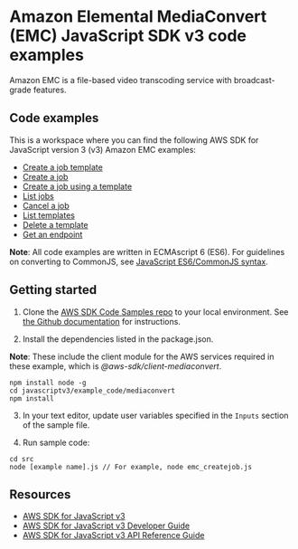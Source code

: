 # Amazon Elemental MediaConvert (EMC) JavaScript SDK v3 code examples
Amazon EMC is a file-based video transcoding service with broadcast-grade features.
 ## Code examples
This is a workspace where you can find the following AWS SDK for JavaScript version 3 (v3) Amazon EMC examples: 

- [Create a job template](src/emc_create_jobtemplate.js)
- [Create a job](src/emc_createjob.js)
- [Create a job using a template](src/emc_template_createjob.js)
- [List jobs](src/emc_listjobs.js)
- [Cancel a job](src/emc_canceljob.js)
- [List templates](src/emc_listtemplates.js)
- [Delete a template](src/emc_deletetemplate.js)
- [Get an endpoint](src/emc_getendpoint.js)

**Note**: All code examples are written in ECMAscript 6 (ES6). For guidelines on converting to CommonJS, see 
[JavaScript ES6/CommonJS syntax](https://docs.aws.amazon.com/sdk-for-javascript/v3/developer-guide/sdk-example-javascript-syntax.html).

## Getting started

1. Clone the [AWS SDK Code Samples repo](https://github.com/awsdocs/aws-doc-sdk-examples) to your local environment. See [the Github documentation](https://docs.github.com/en/github/creating-cloning-and-archiving-repositories/cloning-a-repository) for instructions.

2. Install the dependencies listed in the package.json.

**Note**: These include the client module for the AWS services required in these example, 
which is *@aws-sdk/client-mediaconvert*.
```
npm install node -g
cd javascriptv3/example_code/mediaconvert
npm install
```
3. In your text editor, update user variables specified in the ```Inputs``` section of the sample file.

4. Run sample code:
```
cd src
node [example name].js // For example, node emc_createjob.js
```
 ## Resources
- [AWS SDK for JavaScript v3](https://github.com/aws/aws-sdk-js-v3) 
- [AWS SDK for JavaScript v3 Developer Guide](https://docs.aws.amazon.com/sdk-for-javascript/v3/developer-guide/mediaconvert-examples.html) 
- [AWS SDK for JavaScript v3 API Reference Guide](https://docs.aws.amazon.com/AWSJavaScriptSDK/v3/latest/client/mediaconvert/index.html)
